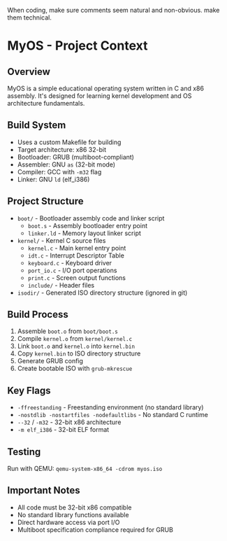 When coding, make sure comments seem natural and non-obvious. make them technical.

# MyOS - Project Context

## Overview
MyOS is a simple educational operating system written in C and x86 assembly. It's designed for learning kernel development and OS architecture fundamentals.

## Build System
- Uses a custom Makefile for building
- Target architecture: x86 32-bit
- Bootloader: GRUB (multiboot-compliant)
- Assembler: GNU `as` (32-bit mode)
- Compiler: GCC with `-m32` flag
- Linker: GNU `ld` (elf_i386)

## Project Structure
- `boot/` - Bootloader assembly code and linker script
  - `boot.s` - Assembly bootloader entry point
  - `linker.ld` - Memory layout linker script
- `kernel/` - Kernel C source files
  - `kernel.c` - Main kernel entry point
  - `idt.c` - Interrupt Descriptor Table
  - `keyboard.c` - Keyboard driver
  - `port_io.c` - I/O port operations
  - `print.c` - Screen output functions
  - `include/` - Header files
- `isodir/` - Generated ISO directory structure (ignored in git)

## Build Process
1. Assemble `boot.o` from `boot/boot.s`
2. Compile `kernel.o` from `kernel/kernel.c`
3. Link `boot.o` and `kernel.o` into `kernel.bin`
4. Copy `kernel.bin` to ISO directory structure
5. Generate GRUB config
6. Create bootable ISO with `grub-mkrescue`

## Key Flags
- `-ffreestanding` - Freestanding environment (no standard library)
- `-nostdlib -nostartfiles -nodefaultlibs` - No standard C runtime
- `--32` / `-m32` - 32-bit x86 architecture
- `-m elf_i386` - 32-bit ELF format

## Testing
Run with QEMU: `qemu-system-x86_64 -cdrom myos.iso`

## Important Notes
- All code must be 32-bit x86 compatible
- No standard library functions available
- Direct hardware access via port I/O
- Multiboot specification compliance required for GRUB
